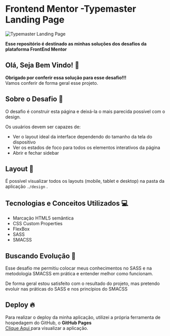 # Frontend Mentor -Typemaster Landing Page

![Typemaster Landing Page](https://github.com/gabrielalencs/Ola-Mundo/assets/127636935/f99c8e85-4161-428e-846a-81dfea3900c2)

**Esse repositório é destinado as minhas soluções dos desafios da plataforma FrontEnd Mentor**

## Olá, Seja Bem Vindo! 👋

**Obrigado por conferir essa solução para esse desafio!!!** 
<br>
Vamos conferir de forma geral esse projeto.

## Sobre o Desafio 🎯

O desafio é construir esta página e deixá-la o mais parecida possível com o design.

Os usuários devem ser capazes de:

- Ver o layout ideal da interface dependendo do tamanho da tela do dispositivo
- Ver os estados de foco para todos os elementos interativos da página
- Abrir e fechar sidebar

## Layout 🎨

É possível visualizar todos os layouts (mobile, tablet e desktop) na pasta da aplicação ` ./design ` .

## Tecnologias e Conceitos Utilizados 💻

- Marcação HTML5 semântica
- CSS Custom Properties
- FlexBox
- SASS
- SMACSS

##  Buscando Evolução 🚀

Esse desafio me permitiu colocar meus conhecimentos no SASS e na metodologia SMACSS em prática e entender melhor como funcionam.

De forma geral estou satisfeito com o resultado do projeto, mas pretendo evoluir nas práticas do SASS e nos princípios do SMACSS

## Deploy 🔥
 
Para realizar o deploy da minha aplicação, utilizei a própria ferramenta de hospedagem do GitHub, o **GitHub Pages**
<br>
<a href="https://gabrielalencs.github.io/Frontend-Mentor-Challenges/Typemaster%20Landing%20Page/">Clique Aqui </a> para visualizar a aplicação.

